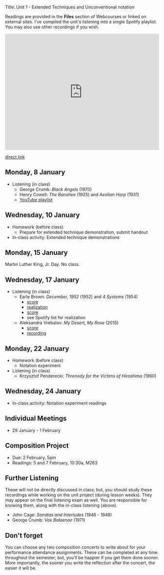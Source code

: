 Title: Unit 1 - Extended Techniques and Unconventional notation

Readings are provided in the **Files** section of Webcourses or linked on external sites. I've compiled the unit's listening into a single Spotify playlist. You may also use other recordings if you wish.

<iframe src="https://embed.spotify.com/?uri=spotify%3Auser%3Adavemacdo%3Aplaylist%3A65TEy1dM7qh8o61lpv2Qau" width="100%" height="380" frameborder="0" allowtransparency="true"></iframe>

[direct link](https://open.spotify.com/user/davemacdo/playlist/65TEy1dM7qh8o61lpv2Qau)

## Monday, 8 January

- Listening (in class)
	- George Crumb: _Black Angels_ (1970)
	- Henry Cowell: _The Banshee_ (1925) and _Aeolian Harp_ (1931)
	- [YouTube playlist](https://www.youtube.com/playlist?list=PL9O2Vx6Aqkd4y6k_r69NKFHWUEAwH7-Cg)

## Wednesday, 10 January

- Homework (before class)
	- Prepare for extended technique demonstration, submit handout
- In-class activity: Extended technique demonstrations

## Monday, 15 January

Martin Luther King, Jr. Day. No class.

## Wednesday, 17 January


- Listening (in class)
	- Earle Brown: _December, 1952_ (1952) and _4 Systems_ (1954)
		- [score](http://4.bp.blogspot.com/-s8R1h5LtHPg/T2PG8ktEJPI/AAAAAAAAC2c/IrUxZGD8Cqc/s1600/Earle+Brown,+December+1952.jpg)
		- [realization](https://youtu.be/pXoLIDQPO1k)
		- [score](http://www.earle-brown.org/images/work/full.12.jpg)
		- see Spotify list for realization
	- Aleksandra Vrebalov: _My Desert, My Rose_ (2015)
		- [score](http://kronosquartet.org/images/uploads/MY_DESERT_MY_ROSE_-_FULL_SCORE_AND_PARTS2.pdf)
		- [recording](https://soundcloud.com/kronosquartet/aleksandra-vrebalov-my-desert-my-rose)

## Monday, 22 January

- Homework (before class)
	- Notation experiment
- Listening (in class)
	- Krzysztof Penderecki: _Threnody for the Victims of Hiroshima_ (1960)

## Wednesday, 24 January

- In-class activity: Notation experiment readings

## Individual Meetings

- 29 January - 1 February

## Composition Project

- Due: 2 February, 5pm
- Readings: 5 and 7 February, 10:30a, M263

## Further Listening

These will not be directly discussed in class; but, you should study these recordings while working on the unit project (during lesson weeks). They may appear on the final listening exam as well. You are responsible for knowing them, along with the in-class listening (above).

- John Cage: _Sonatas and Interludes_ (1946 - 1948)
- George Crumb: _Vox Balaenae_ (1971)

## Don't forget

You can choose any two composition concerts to write about for your performance attendance assignments. These can be completed at any time throughout the semester; but, you'll be happier if you get them done sooner. More importantly, the sooner you write the reflection after the concert, the easier it will be.
